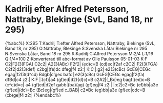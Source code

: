 # Kadrilj efter Alfred Petersson, Nattraby, Blekinge (SvL, Band 18, nr 295)

{%abc%}
X:295
T:Kadrilj
T:efter Alfred Petersson, Nättraby, Blekinge (SvL, Band 18, nr 295)
O:Nättraby, Blekinge
S:Svenska Låtar Blekinge nr 295
N:Svenska Låtar, Band 18 nr 295
R:Kadrilj
C:Alfred Petersson
M:2/4
L:1/16
Q:1/4=100
Z:Konverterad till abc-format av  Olle Paulsson 05-01-03
K:F
C2|F2(3(FGA) C2c2| A2(3(ABc) F2f2| (ed)c=B (cd)ec|f2af c2C2|
F2(3(FGA) C2f2|d2(3(def) c2bg|(fe)dc dfeg|f4 z2:|
K:C
|:g2| e2(3(cBc) GcEG|CEGc egag|f2(3(d^cd) Bdgb|c'gec bafd|
e2(3(cBc) GcEG|CEGc egag|f2(fa) dfBd|c4 z2:|
K:F
|:(cf)|a4 (gf)ed|d2({d}c)=B c2A2|(_Bc)eg bagf|(ed)c=B (c^c)d=c|
a4 (gf)ed|d2ef gabb|(ba)(ag) (gf)eg|f4 z2:|
|:c2|c2=Bc (ef)bb|a3e (gf)ed|(dc)=Bc (Bc)eg|(gf)ed c_BAB|
c2=Bc (eg)bb|a3e (gf)ed|cdc=B (cb)ge|f4 z2:|
{%endabc%}

